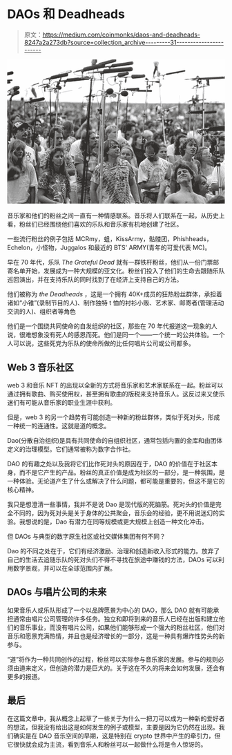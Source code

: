 # DAOs 和 Deadheads

> 原文：<https://medium.com/coinmonks/daos-and-deadheads-8247a2a273db?source=collection_archive---------31----------------------->

![](img/453160074c209a3ddc1150170d99de91.png)

音乐家和他们的粉丝之间一直有一种情感联系。音乐将人们联系在一起，从历史上看，粉丝们已经围绕他们喜欢的乐队和音乐家有机地创建了社区。

一些流行粉丝的例子包括 MCRmy，蛆，KissArmy，骷髅团，Phishheads，Echelon，小怪物，Juggalos 和最近的 BTS' ARMY(青年的可爱代表 MC)。

早在 70 年代，乐队 *The Grateful Dead* 就有一群铁杆粉丝，他们从一份门票邮寄名单开始，发展成为一种大规模的亚文化。粉丝们投入了他们的生命去跟随乐队巡回演出，并在支持乐队的同时找到了在经济上支持自己的方法。

他们被称为 *the Deadheads* ，这是一个拥有 40K+成员的狂热粉丝群体，承担着诸如“小锥”(录制节目的人)、制作独特 t 恤的衬衫小贩、艺术家、邮寄者(管理活动交流的人)、组织者等角色

他们是一个围绕共同使命的自发组织的社区，那些在 70 年代报道这一现象的人说，很难想象没有死人的感恩而死。他们是同一个——一个统一的公共体验。一个人可以说，这些死党为乐队的使命所做的比任何唱片公司或公司都多。

## Web 3 音乐社区

web 3 和音乐 NFT 的出现以全新的方式将音乐家和艺术家联系在一起。粉丝可以通过拥有歌曲、购买使用权，甚至拥有歌曲的版税来支持音乐人。这反过来又使乐迷们有可能从音乐家的职业生涯中获利。

但是，web 3 的另一个趋势有可能创造一种新的粉丝群体，类似于死对头，形成一种统一的连通性。这就是道的概念。

Dao(分散自治组织)是具有共同使命的自组织社区，通常包括内置的金库和由团体定义的治理模型。它们通常被称为数字合作社。

DAO 的有趣之处以及我将它们比作死对头的原因在于，DAO 的价值在于社区本身，而不是它产生的产品。粉丝的真正价值是成为社区的一部分，是一种氛围，是一种体验。无论道产生了什么或解决了什么问题，都可能是重要的，但这不是它的核心精神。

我只是想澄清一些事情，我并不是说 Dao 是现代版的死脑筋。死对头的价值是完全不同的，因为死对头是关于身体的公共聚会，音乐会的经验，更不用说迷幻的实验。我想说的是，Dao 有潜力在同等规模或更大规模上创造一种文化冲击。

但 DAOs 与典型的数字原生社区或社交媒体集团有何不同？

Dao 的不同之处在于，它们有经济激励、治理和创造新收入形式的能力。放弃了自己的生活去追随乐队的死对头们不得不寻找在旅途中赚钱的方法，DAOs 可以利用数字景观，并可以在全球范围内扩展。

## DAOs 与唱片公司的未来

如果音乐人或乐队形成了一个以品牌愿景为中心的 DAO，那么 DAO 就有可能承担通常由唱片公司管理的许多任务。独立和即将到来的音乐人已经在出版和建立他们的音乐事业，而没有唱片公司，如果他们能够形成一个强大的粉丝社区，他们对音乐和愿景充满热情，并且也是经济增长的一部分，这是一种具有爆炸性势头的新参与。

“道”将作为一种共同创作的过程，粉丝可以实际参与音乐家的发展。参与的规则必须由道来定义，但创造的潜力是巨大的。关于这在不久的将来会如何发展，还会有更多的报道。

## 最后

在这篇文章中，我从概念上起草了一些关于为什么一把刀可以成为一种新的爱好者的想法，但我没有给出这是如何发生的例子或模型，主要是因为它仍然在出现。我们确实是在 DAO 音乐空间的早期，这是特别在 crypto 世界中产生的牵引力，但它很快就会成为主流，看到音乐人和粉丝可以一起做什么将是令人惊讶的。
